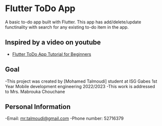 # Flutter ToDo App

A basic to-do app built with Flutter. This app has add/delete/update functinality with search for any existing to-do item in the app.

## Inspired by a video on youtube

- [Flutter ToDo App Tutorial for Beginners](https://youtu.be/K4P5DZ9TRns)

## Goal

-This project was created by [Mohamed Talmoudi] student at ISG Gabes 1st Year Mobile development engineering 2022/2023 
-This work is addressed to Mrs. Mabrouka Chouchane



## Personal Information
-Email: mr.talmoudi@gmail.com
-Phone number: 52716379